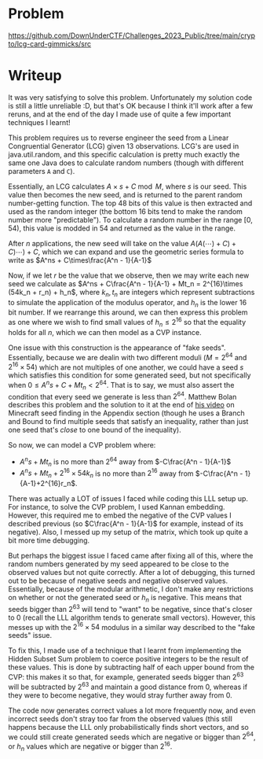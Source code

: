 # Problem
https://github.com/DownUnderCTF/Challenges_2023_Public/tree/main/crypto/lcg-card-gimmicks/src

# Writeup
It was very satisfying to solve this problem. Unfortunately my solution code is still a little unreliable :D, but that's OK because I think it'll work after a few reruns, and at the end of the day I made use of quite a few important techniques I learnt!

This problem requires us to reverse engineer the seed from a Linear Congruential Generator (LCG) given 13 observations. LCG's are used in java.util.random, and this specific calculation is pretty much exactly the same one Java does to calculate random numbers (though with different parameters `A` and `C`).

Essentially, an LCG calculates $A\times s + C \bmod M$, where $s$ is our seed. This value then becomes the new seed, and is returned to the parent random number-getting function. The top 48 bits of this value is then extracted and used as the random integer (the bottom 16 bits tend to make the random number more "predictable"). To calculate a random number in the range [0, 54), this value is modded in 54 and returned as the value in the range.

After $n$ applications, the new seed will take on the value $A(A(\cdots) + C) + C)\cdots) + C$, which we can expand and use the geometric series formula to write as $A^ns + C\times\frac{A^n - 1}{A-1}$

Now, if we let $r$ be the value that we observe, then we may write each new seed we calculate as $A^ns + C\frac{A^n - 1}{A-1} + Mt_n = 2^{16}\times (54k_n + r_n) + h_n$, where $k_n, t_n$ are integers which represent subtractions to simulate the application of the modulus operator, and $h_n$ is the lower 16 bit number. If we rearrange this around, we can then express this problem as one where we wish to find small values of $h_n\le2^{16}$ so that the equality holds for all $n$, which we can then model as a CVP instance.

One issue with this construction is the appearance of "fake seeds". Essentially, because we are dealin with two different moduli ($M = 2^{64}$ and $2^{16}\times 54$) which are not multiples of one another, we could have a seed $s$ which satisfies this condition for some generated seed, but not specifically when $0 \le A^ns + C + Mt_n< 2^{64}$. That is to say, we must also assert the condition that every seed we generate is less than $2^64$. Matthew Bolan describes this problem and the solution to it at the end of [his video](https://www.youtube.com/watch?v=gsaV9gcLntM&t=2256s) on Minecraft seed finding in the Appendix section (though he uses a Branch and Bound to find multiple seeds that satisfy an inequality, rather than just one seed that's *close* to one bound of the inequality).

So now, we can model a CVP problem where:
- $A^ns + Mt_n$ is no more than $2^{64}$ away from $-C\frac{A^n - 1}{A-1}$
- $A^ns + Mt_n + 2^{16}\times54k_n$ is no more than $2^{16}$ away from $-C\frac{A^n - 1}{A-1}+2^{16}r_n$.

There was actually a LOT of issues I faced while coding this LLL setup up. For instance, to solve the CVP problem, I used Kannan embedding. However, this required me to embed the negative of the CVP values I described previous (so $C\frac{A^n - 1}{A-1}$ for example, instead of its negative). Also, I messed up my setup of the matrix, which took up quite a bit more time debugging.

But perhaps the biggest issue I faced came after fixing all of this, where the random numbers generated by my seed appeared to be close to the observed values but not quite correctly. After a lot of debugging, this turned out to be because of negative seeds and negative observed values. Essentially, because of the modular arithmetic, I don't make any restrictions on whether or not the generated seed or $h_n$ is negative. This means that seeds bigger than $2^63$ will tend to "want" to be negative, since that's closer to $0$ (recall the LLL algorithm tends to generate small vectors). However, this messes up with the $2^{16}\times 54$ modulus in a similar way described to the "fake seeds" issue.

To fix this, I made use of a technique that I learnt from implementing the Hidden Subset Sum problem to coerce positive integers to be the result of these values. This is done by subtracting half of each upper bound from the CVP: this makes it so that, for example, generated seeds bigger than $2^63$ will be subtracted by $2^63$ and maintain a good distance from $0$, whereas if they were to become negative, they would stray further away from $0$.

The code now generates correct values a lot more frequently now, and even incorrect seeds don't stray too far from the observed values (this still happens because the LLL only probabilistically finds short vectors, and so we could still create generated seeds which are negative or bigger than $2^64$, or $h_n$ values which are negative or bigger than $2^16$.
